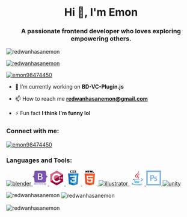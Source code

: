 <h1 align="center">Hi 👋, I'm Emon</h1>
<h3 align="center">A passionate frontend developer who loves exploring empowering others.</h3>

<p align="left"> <img src="https://komarev.com/ghpvc/?username=redwanhasanemon&label=Profile%20views&color=0e75b6&style=flat" alt="redwanhasanemon" /> </p>

<p align="left"> <a href="https://github.com/ryo-ma/github-profile-trophy"><img src="https://github-profile-trophy.vercel.app/?username=redwanhasanemon" alt="redwanhasanemon" /></a> </p>

<p align="left"> <a href="https://twitter.com/emon98474450" target="blank"><img src="https://img.shields.io/twitter/follow/emon98474450?logo=twitter&style=for-the-badge" alt="emon98474450" /></a> </p>

- 🔭 I’m currently working on **BD-VC-Plugin.js**

- 📫 How to reach me **redwanhasanemon@gmail.com**

- ⚡ Fun fact **I think I'm funny lol**

<h3 align="left">Connect with me:</h3>
<p align="left">
<a href="https://twitter.com/emon98474450" target="blank"><img align="center" src="https://raw.githubusercontent.com/rahuldkjain/github-profile-readme-generator/master/src/images/icons/Social/twitter.svg" alt="emon98474450" height="30" width="40" /></a>
</p>

<h3 align="left">Languages and Tools:</h3>
<p align="left"> <a href="https://www.blender.org/" target="_blank" rel="noreferrer"> <img src="https://download.blender.org/branding/community/blender_community_badge_white.svg" alt="blender" width="40" height="40"/> </a> <a href="https://getbootstrap.com" target="_blank" rel="noreferrer"> <img src="https://raw.githubusercontent.com/devicons/devicon/master/icons/bootstrap/bootstrap-plain-wordmark.svg" alt="bootstrap" width="40" height="40"/> </a> <a href="https://www.w3schools.com/cpp/" target="_blank" rel="noreferrer"> <img src="https://raw.githubusercontent.com/devicons/devicon/master/icons/cplusplus/cplusplus-original.svg" alt="cplusplus" width="40" height="40"/> </a> <a href="https://www.w3schools.com/css/" target="_blank" rel="noreferrer"> <img src="https://raw.githubusercontent.com/devicons/devicon/master/icons/css3/css3-original-wordmark.svg" alt="css3" width="40" height="40"/> </a> <a href="https://www.w3.org/html/" target="_blank" rel="noreferrer"> <img src="https://raw.githubusercontent.com/devicons/devicon/master/icons/html5/html5-original-wordmark.svg" alt="html5" width="40" height="40"/> </a> <a href="https://www.adobe.com/in/products/illustrator.html" target="_blank" rel="noreferrer"> <img src="https://www.vectorlogo.zone/logos/adobe_illustrator/adobe_illustrator-icon.svg" alt="illustrator" width="40" height="40"/> </a> <a href="https://www.java.com" target="_blank" rel="noreferrer"> <img src="https://raw.githubusercontent.com/devicons/devicon/master/icons/java/java-original.svg" alt="java" width="40" height="40"/> </a> <a href="https://www.photoshop.com/en" target="_blank" rel="noreferrer"> <img src="https://raw.githubusercontent.com/devicons/devicon/master/icons/photoshop/photoshop-line.svg" alt="photoshop" width="40" height="40"/> </a> <a href="https://unity.com/" target="_blank" rel="noreferrer"> <img src="https://www.vectorlogo.zone/logos/unity3d/unity3d-icon.svg" alt="unity" width="40" height="40"/> </a> </p>

<p><img align="left" src="https://github-readme-stats.vercel.app/api/top-langs?username=redwanhasanemon&show_icons=true&locale=en&layout=compact" alt="redwanhasanemon" /></p>

<p>&nbsp;<img align="center" src="https://github-readme-stats.vercel.app/api?username=redwanhasanemon&show_icons=true&locale=en" alt="redwanhasanemon" /></p>

<p><img align="center" src="https://github-readme-streak-stats.herokuapp.com/?user=redwanhasanemon&" alt="redwanhasanemon" /></p>
